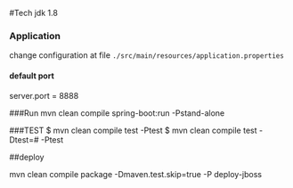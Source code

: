 #Tech 
jdk 1.8

### Application
change configuration at file `./src/main/resources/application.properties`
#### default port 
server.port = 8888


###Run
mvn clean compile spring-boot:run -Pstand-alone


###TEST 
$ mvn clean compile test -Ptest
$ mvn clean compile test -Dtest=<ClassName>#<method> -Ptest


##deploy 

mvn clean compile package -Dmaven.test.skip=true -P deploy-jboss
